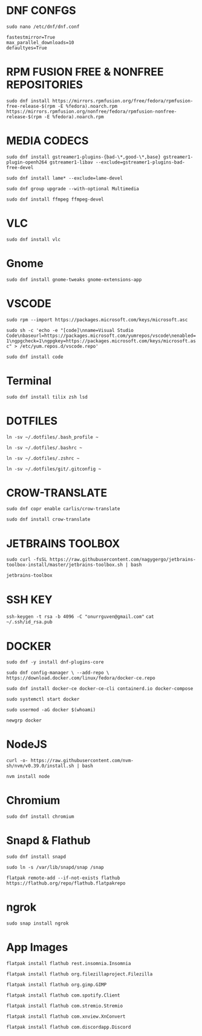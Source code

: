 # DNF CONFGS
`sudo nano /etc/dnf/dnf.conf`

```
fastestmirror=True
max_parallel_downloads=10
defaultyes=True
```


# RPM FUSION FREE & NONFREE REPOSITORIES
`sudo dnf install https://mirrors.rpmfusion.org/free/fedora/rpmfusion-free-release-$(rpm -E %fedora).noarch.rpm https://mirrors.rpmfusion.org/nonfree/fedora/rpmfusion-nonfree-release-$(rpm -E %fedora).noarch.rpm`


# MEDIA CODECS
`sudo dnf install gstreamer1-plugins-{bad-\*,good-\*,base} gstreamer1-plugin-openh264 gstreamer1-libav --exclude=gstreamer1-plugins-bad-free-devel`

`sudo dnf install lame* --exclude=lame-devel`

`sudo dnf group upgrade --with-optional Multimedia`

`sudo dnf install ffmpeg ffmpeg-devel`


# VLC
`sudo dnf install vlc`


# Gnome
`sudo dnf install gnome-tweaks gnome-extensions-app`


# VSCODE
`sudo rpm --import https://packages.microsoft.com/keys/microsoft.asc`

`sudo sh -c 'echo -e "[code]\nname=Visual Studio Code\nbaseurl=https://packages.microsoft.com/yumrepos/vscode\nenabled=1\ngpgcheck=1\ngpgkey=https://packages.microsoft.com/keys/microsoft.asc" > /etc/yum.repos.d/vscode.repo'`

`sudo dnf install code`


# Terminal
`sudo dnf install tilix zsh lsd`


# DOTFILES
`ln -sv ~/.dotfiles/.bash_profile ~`

`ln -sv ~/.dotfiles/.bashrc ~`

`ln -sv ~/.dotfiles/.zshrc ~`

`ln -sv ~/.dotfiles/git/.gitconfig ~`


# CROW-TRANSLATE
`sudo dnf copr enable carlis/crow-translate`

`sudo dnf install crow-translate`

# JETBRAINS TOOLBOX
`sudo curl -fsSL https://raw.githubusercontent.com/nagygergo/jetbrains-toolbox-install/master/jetbrains-toolbox.sh | bash`

`jetbrains-toolbox`

# SSH KEY

`ssh-keygen -t rsa -b 4096 -C "onurrguven@gmail.com"`
`cat ~/.ssh/id_rsa.pub`

# DOCKER
`sudo dnf -y install dnf-plugins-core`

``sudo dnf config-manager \
    --add-repo \
    https://download.docker.com/linux/fedora/docker-ce.repo``

``sudo dnf install docker-ce docker-ce-cli containerd.io docker-compose``

`sudo systemctl start docker`

`sudo usermod -aG docker $(whoami)`

`newgrp docker`

# NodeJS

`curl -o- https://raw.githubusercontent.com/nvm-sh/nvm/v0.39.0/install.sh | bash`

`nvm install node`


# Chromium
`sudo dnf install chromium`

# Snapd & Flathub
`sudo dnf install snapd`

`sudo ln -s /var/lib/snapd/snap /snap`

`flatpak remote-add --if-not-exists flathub https://flathub.org/repo/flathub.flatpakrepo`

# ngrok

`sudo snap install ngrok`


# App Images

`flatpak install flathub rest.insomnia.Insomnia`

`flatpak install flathub org.filezillaproject.Filezilla`

`flatpak install flathub org.gimp.GIMP`

`flatpak install flathub com.spotify.Client`

`flatpak install flathub com.stremio.Stremio`

`flatpak install flathub com.xnview.XnConvert`

`flatpak install flathub com.discordapp.Discord`
